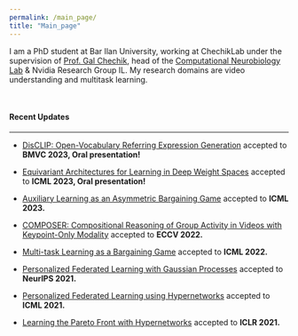 ```yaml
---
permalink: /main_page/
title: "Main_page"
---
```


I am a PhD student at Bar Ilan University, working at ChechikLab under the supervision of <a href="https://chechiklab.biu.ac.il/~gal/"> Prof. Gal Chechik</a>, head of the <a href="http://chechiklab.biu.ac.il/"> Computational Neurobiology Lab</a> & Nvidia Research Group IL. My research domains are video understanding and multitask learning.

<br>
<h4>Recent Updates</h4>
<hr>
<ul><li><a href="https://arxiv.org/abs/2305.19108">DisCLIP: Open-Vocabulary Referring Expression Generation</a> accepted to <strong>BMVC 2023, Oral presentation!</strong></li></ul>
<ul><li><a href="https://arxiv.org/abs/2301.12780">Equivariant Architectures for Learning in Deep Weight Spaces</a> accepted to <strong>ICML 2023, Oral presentation!</strong></li></ul>
<ul><li><a href="https://arxiv.org/abs/2301.13501">Auxiliary Learning as an Asymmetric Bargaining Game</a> accepted to <strong>ICML 2023.</strong></li></ul>
<ul><li><a href="https://arxiv.org/abs/2112.05892">COMPOSER: Compositional Reasoning of Group Activity in Videos with Keypoint-Only Modality</a> accepted to <strong>ECCV 2022.</strong></li></ul>
<ul><li><a href="http://wandb.me/nash-mtl">Multi-task Learning as a Bargaining Game</a> accepted to <strong>ICML 2022.</strong></li></ul>
<ul><li><a href="https://arxiv.org/abs/2106.15482">Personalized Federated Learning with Gaussian Processes</a> accepted to <strong>NeurIPS 2021.</strong></li></ul>
<ul><li><a href="https://avivsham.github.io/pfedhn/">Personalized Federated Learning using Hypernetworks</a> accepted to <strong>ICML 2021.</strong></li></ul>
<ul><li><a href="https://avivnavon.github.io/ParetoHN/">Learning the Pareto Front with Hypernetworks</a>  accepted to <strong>ICLR 2021.</strong></li></ul>
